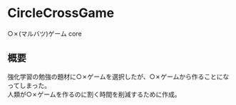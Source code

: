 # CircleCrossGame
○✗(マルバツ)ゲーム core

## 概要
強化学習の勉強の題材に○✗ゲームを選択したが、○✗ゲームから作ることになってしまった。  
人類が○✗ゲームを作るのに割く時間を削減するために作成。
